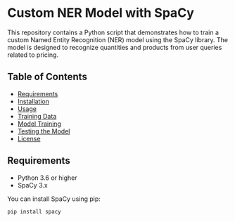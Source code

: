# Custom NER Model with SpaCy

This repository contains a Python script that demonstrates how to train a custom Named Entity Recognition (NER) model using the SpaCy library. The model is designed to recognize quantities and products from user queries related to pricing.

## Table of Contents

- [Requirements](#requirements)
- [Installation](#installation)
- [Usage](#usage)
- [Training Data](#training-data)
- [Model Training](#model-training)
- [Testing the Model](#testing-the-model)
- [License](#license)

## Requirements

- Python 3.6 or higher
- SpaCy 3.x

You can install SpaCy using pip:

```bash
pip install spacy